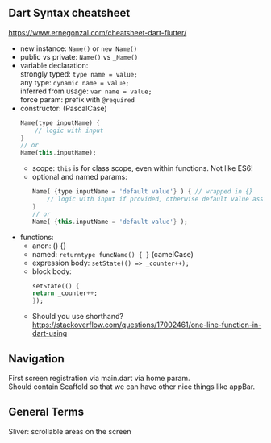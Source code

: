## Dart Syntax cheatsheet

https://www.ernegonzal.com/cheatsheet-dart-flutter/

- new instance: `Name()` or `new Name()`  
- public vs private: `Name()` vs `_Name()`  
- variable declaration:  
    strongly typed: `type name = value;`  
    any type: `dynamic name = value;`  
    inferred from usage: `var name = value;`  
    force param: prefix with `@required`  
- constructor:  (PascalCase)
    ```dart
    Name(type inputName) {
        // logic with input
    }
    // or
    Name(this.inputName);
    ```  
    - scope: `this` is for class scope, even within functions. Not like ES6!  
    - optional and named params: 
        ```dart
        Name( {type inputName = 'default value'} ) { // wrapped in {}
            // logic with input if provided, otherwise default value assigned
        }
        // or
        Name( {this.inputName = 'default value'} );
        ```
- functions:
    - anon: () {}
    - named: `returntype funcName() { }` (camelCase)
    - expression body: `setState(() => _counter++);`
    - block body:
        ```dart
        setState(() {
        return _counter++;
        });
        ```
    - Should you use shorthand? https://stackoverflow.com/questions/17002461/one-line-function-in-dart-using

## Navigation

First screen registration via main.dart via home param.  
Should contain Scaffold so that we can have other nice things like appBar.

## General Terms

Sliver: scrollable areas on the screen